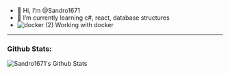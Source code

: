 - 👋 Hi, I’m @Sandro1671
- 🌱 I’m currently learning c#, react, database structures
- ![docker (2)](https://user-images.githubusercontent.com/80784868/172451308-7652a176-984d-46b5-a9c1-684a8d89ef13.gif) Working with docker 


---
### Github Stats:

  <img align="center" alt="Sandro1671's Github Stats" src="https://github-readme-stats.vercel.app/api?username=Sandro1671&show_icons=true&theme=highcontrast"/>
   <!--- 
  <img align="center" alt="Sandro1671's Github Stats" src="https://github-readme-navy.vercel.app/api/top-langs/?username=Sandro1671&layout=compact"/>

### WakaTime Stats:
  <img align="center" alt="Sandro1671's Github Stats" src="https://github-readme-stats.vercel.app/api/wakatime?username=Sandro1671"/>
  


Sandro1671/Sandro1671 is a ✨ special ✨ repository because its `README.md` (this file) appears on your GitHub profile.
You can click the Preview link to take a look at your changes.
--->
